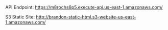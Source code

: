 API Endpoint:
https://m8rochs6p5.execute-api.us-east-1.amazonaws.com/

S3 Static Site:
http://brandon-static-html.s3-website-us-east-1.amazonaws.com/
